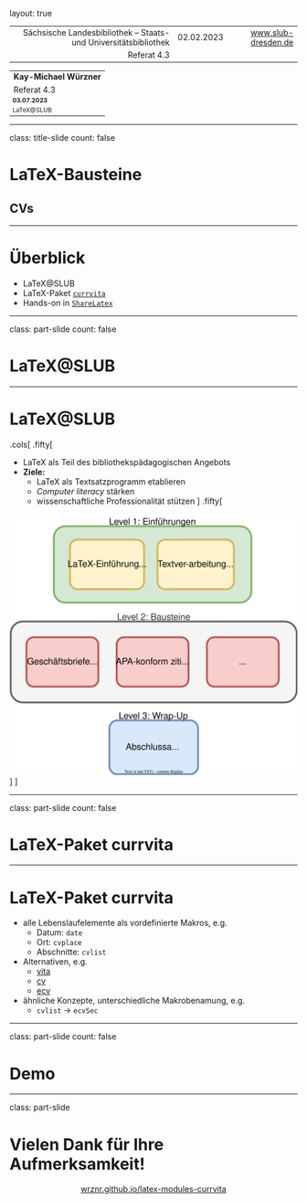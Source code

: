 layout: true
  
<div class="my-header"></div>

<div class="my-footer">
  <table>
    <tr>
      <td style="text-align:right">Sächsische Landesbibliothek – Staats- und Universitätsbibliothek</td>
      <td>02.02.2023</td>
      <td style="text-align:right"><a href="https://www.slub-dresden.de/">www.slub-dresden.de</a></td>
    </tr>
    <tr>
      <td style="text-align:right">Referat 4.3</td>
      <td />
    </tr>
  </table>
</div>

<div class="my-title-footer">
  <table>
    <tr>
      <td style="text-align:left"><b>Kay-Michael Würzner</b></td>
    </tr>
    <tr>
      <td style="text-align:left">Referat 4.3</td>
    </tr>
    <tr>
      <td style="font-size:8pt"><b>03.07.2023</b></td>
    </tr>
    <tr>
      <td style="font-size:8pt">LaTeX@SLUB</td>
    </tr>
  </table>
</div>

---

class: title-slide
count: false

# LaTeX-Bausteine
## CVs

---

# Überblick

- LaTeX@SLUB
- LaTeX-Paket [`currvita`](https://ctan.org/pkg/currvita)
- Hands-on in [`ShareLatex`](https://tex.zih.tu-dresden.de/)

---

class: part-slide
count: false

# LaTeX@SLUB

---

# LaTeX@SLUB

.cols[
.fifty[
- LaTeX als Teil des bibliothekspädagogischen Angebots
- **Ziele:**
  + LaTeX als Textsatzprogramm etablieren
  + *Computer literacy* stärken
  + wissenschaftliche Professionalität stützen
]
.fifty[
<img src="img/program.svg">
]
]

---

class: part-slide
count: false

# LaTeX-Paket currvita

---

# LaTeX-Paket currvita

- alle Lebenslaufelemente als vordefinierte Makros, e.g.
  + Datum: `date`
  + Ort: `cvplace`
  + Abschnitte: `cvlist`
- Alternativen, e.g.
  + [vita](https://ctan.org/pkg/vita)
  + [cv](https://ctan.org/pkg/cv)
  + [ecv](https://ctan.org/pkg/ecv)
- ähnliche Konzepte, unterschiedliche Makrobenamung, e.g.
  + `cvlist` → `ecvSec`

---

class: part-slide
count: false

# Demo

---

class: part-slide

# Vielen Dank für Ihre Aufmerksamkeit!

<center>
<a href="https://wrznr.github.io/latex-modules-currvita/#1">wrznr.github.io/latex-modules-currvita</a>
</center>
